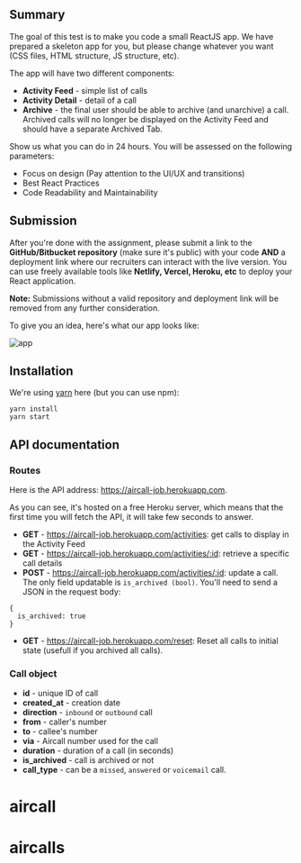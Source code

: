 ## Summary

The goal of this test is to make you code a small ReactJS app. We have prepared a skeleton app for you, but please change whatever you want (CSS files, HTML structure, JS structure, etc).

The app will have two different components:
- **Activity Feed** - simple list of calls
- **Activity Detail** - detail of a call
- **Archive** - the final user should be able to archive (and unarchive) a call. Archived calls will no longer be displayed on the Activity Feed and should have a separate Archived Tab.

Show us what you can do in 24 hours. You will be assessed on the following parameters: 
- Focus on design (Pay attention to the UI/UX and transitions)
- Best React Practices
- Code Readability and Maintainability

## Submission
After you're done with the assignment, please submit a link to the **GitHub/Bitbucket repository** (make sure it's public) with your code **AND** a deployment link where our recruiters can interact with the live version. You can use freely available tools like **Netlify, Vercel, Heroku, etc** to deploy your React application.

**Note:** Submissions without a valid repository and deployment link will be removed from any further consideration.

To give you an idea, here's what our app looks like:


![app](https://user-images.githubusercontent.com/630714/29357034-763d7216-8276-11e7-8bcb-e77d9645dfcc.png)

## Installation

We're using [yarn](https://yarnpkg.com) here (but you can use npm):

```
yarn install
yarn start
```

## API documentation

### Routes

Here is the API address: https://aircall-job.herokuapp.com.

As you can see, it's hosted on a free Heroku server, which means that the first time you will fetch the API, it will take few seconds to answer.

- **GET** - https://aircall-job.herokuapp.com/activities: get calls to display in the Activity Feed
- **GET** - https://aircall-job.herokuapp.com/activities/:id: retrieve a specific call details
- **POST** - https://aircall-job.herokuapp.com/activities/:id: update a call. The only field updatable is `is_archived (bool)`. You'll need to send a JSON in the request body:
```
{
  is_archived: true
}
```
- **GET** - https://aircall-job.herokuapp.com/reset: Reset all calls to initial state (usefull if you archived all calls).

### Call object

- **id** - unique ID of call
- **created_at** - creation date
- **direction** - `inbound` or `outbound` call
- **from** - caller's number
- **to** - callee's number
- **via** - Aircall number used for the call
- **duration** - duration of a call (in seconds)
- **is_archived** - call is archived or not
- **call_type** - can be a `missed`, `answered` or `voicemail` call.
# aircall
# aircalls
